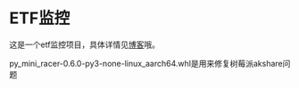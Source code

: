 # ETF监控
这是一个etf监控项目，具体详情见[博客](https://chenwingsing.github.io/2025/01/28/ETF监控策略（写在2025除夕夜）/#预测回归代码)哦。

py_mini_racer-0.6.0-py3-none-linux_aarch64.whl是用来修复树莓派akshare问题
